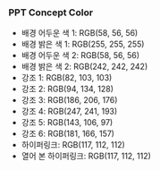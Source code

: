 ### PPT Concept Color

- 배경 어두운 색 1: RGB(58, 56, 56)
- 배경 밝은 색 1: RGB(255, 255, 255)
- 배경 어두운 색 2: RGB(58, 56, 56)
- 배경 밝은 색 2: RGB(242, 242, 242)
- 강조 1: RGB(82, 103, 103)
- 강조 2: RGB(94, 134, 128)
- 강조 3: RGB(186, 206, 176)
- 강조 4: RGB(247, 241, 193)
- 강조 5: RGB(143, 106, 97)
- 강조 6: RGB(181, 166, 157)
- 하이퍼링크: RGB(117, 112, 112)
- 열어 본 하이퍼링크: RGB(117, 112, 112)
